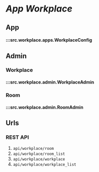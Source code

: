# ***App Workplace***

## App
#### :::src.workplace.apps.WorkplaceConfig

## Admin

### Workplace
#### :::src.workplace.admin.WorkplaceAdmin

### Room
#### :::src.workplace.admin.RoomAdmin

## Urls

### REST API

1. ```api/workplace/room```
2. ```api/workplace/room_list```
3. ```api/workplace/workplace```
4. ```api/workplace/workplace_list```
